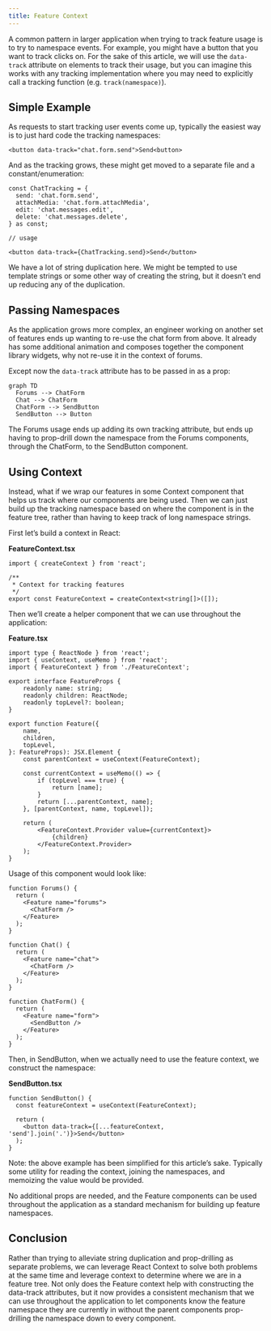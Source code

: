 ```yaml
---
title: Feature Context
---
```


A common pattern in larger application when trying to track feature usage is to try to namespace events. For example, you might have a button that you want to track clicks on. For the sake of this article, we will use the `data-track` attribute on elements to track their usage, but you can imagine this works with any tracking implementation where you may need to explicitly call a tracking function (e.g. `track(namespace)`).

## Simple Example

As requests to start tracking user events come up, typically the easiest way is to just hard code the tracking namespaces:

```tsx
<button data-track="chat.form.send">Send<button>
```

And as the tracking grows, these might get moved to a separate file and a constant/enumeration:

```tsx
const ChatTracking = {
  send: 'chat.form.send',
  attachMedia: 'chat.form.attachMedia',
  edit: 'chat.messages.edit',
  delete: 'chat.messages.delete',
} as const;

// usage

<button data-track={ChatTracking.send}>Send</button>
```

We have a lot of string duplication here. We might be tempted to use template strings or some other way of creating the string, but it doesn’t end up reducing any of the duplication.

## Passing Namespaces

As the application grows more complex, an engineer working on another set of features ends up wanting to re-use the chat form from above. It already has some additional animation and composes together the component library widgets, why not re-use it in the context of forums.

Except now the `data-track` attribute has to be passed in as a prop:

```mermaid
graph TD
  Forums --> ChatForm
  Chat --> ChatForm
  ChatForm --> SendButton
  SendButton --> Button

```

The Forums usage ends up adding its own tracking attribute, but ends up having to prop-drill down the namespace from the Forums components, through the ChatForm, to the SendButton component.

## Using Context

Instead, what if we wrap our features in some Context component that helps us track where our components are being used. Then we can just build up the tracking namespace based on where the component is in the feature tree, rather than having to keep track of long namespace strings.

First let’s build a context in React:

**FeatureContext.tsx**

```tsx
import { createContext } from 'react';

/**
 * Context for tracking features
 */
export const FeatureContext = createContext<string[]>([]);
```

Then we’ll create a helper component that we can use throughout the application:

**Feature.tsx**

```tsx
import type { ReactNode } from 'react';
import { useContext, useMemo } from 'react';
import { FeatureContext } from './FeatureContext';

export interface FeatureProps {
    readonly name: string;
    readonly children: ReactNode;
    readonly topLevel?: boolean;
}

export function Feature({
    name,
    children,
    topLevel,
}: FeatureProps): JSX.Element {
    const parentContext = useContext(FeatureContext);

    const currentContext = useMemo(() => {
        if (topLevel === true) {
            return [name];
        }
        return [...parentContext, name];
    }, [parentContext, name, topLevel]);

    return (
        <FeatureContext.Provider value={currentContext}>
            {children}
        </FeatureContext.Provider>
    );
}
```

Usage of this component would look like:

```tsx
function Forums() {
  return (
    <Feature name="forums">
      <ChatForm />
    </Feature>
  );
}

function Chat() {
  return (
    <Feature name="chat">
      <ChatForm />
    </Feature>
  );
}

function ChatForm() {
  return (
    <Feature name="form">
      <SendButton />
    </Feature>
  );
}

```

Then, in SendButton, when we actually need to use the feature context, we construct the namespace:

**SendButton.tsx**

```tsx
function SendButton() {
  const featureContext = useContext(FeatureContext);

  return (
    <button data-track={[...featureContext, 'send'].join('.')}>Send</button>
  );
}
```

Note: the above example has been simplified for this article’s sake. Typically some utility for reading the context, joining the namespaces, and memoizing the value would be provided.

No additional props are needed, and the Feature components can be used throughout the application as a standard mechanism for building up feature namespaces.

## Conclusion

Rather than trying to alleviate string duplication and prop-drilling as separate problems, we can leverage React Context to solve both problems at the same time and leverage context to determine where we are in a feature tree. Not only does the Feature context help with constructing the data-track attributes, but it now provides a consistent mechanism that we can use throughout the application to let components know the feature namespace they are currently in without the parent components prop-drilling the namespace down to every component.
